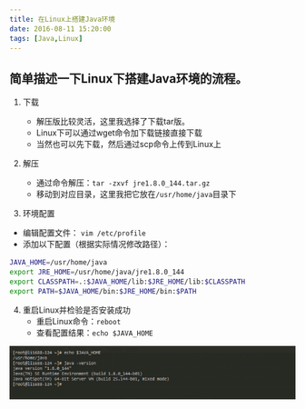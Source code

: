 ```yaml
---
title: 在Linux上搭建Java环境
date: 2016-08-11 15:20:00
tags: [Java,Linux]
---
```

## **简单描述一下Linux下搭建Java环境的流程。**

1. 下载
   - 解压版比较灵活，这里我选择了下载tar版。
   - Linux下可以通过wget命令加下载链接直接下载
   - 当然也可以先下载，然后通过scp命令上传到Linux上

2. 解压
   - 通过命令解压：`tar -zxvf jre1.8.0_144.tar.gz`
   - 移动到对应目录，这里我把它放在`/usr/home/java`目录下

3. 环境配置
  - 编辑配置文件： `vim /etc/profile`
  - 添加以下配置（根据实际情况修改路径）：
```bash
JAVA_HOME=/usr/home/java
export JRE_HOME=/usr/home/java/jre1.8.0_144
export CLASSPATH=.:$JAVA_HOME/lib:$JRE_HOME/lib:$CLASSPATH
export PATH=$JAVA_HOME/bin:$JRE_HOME/bin:$PATH
```

4. 重启Linux并检验是否安装成功
   - 重启Linux命令：`reboot`
   - 查看配置结果：`echo $JAVA_HOME`

![效果图](https://github.com/lev-gc/lev-gc.github.io/blob/source/source/_posts/Java/jre-on-linux/result.png)